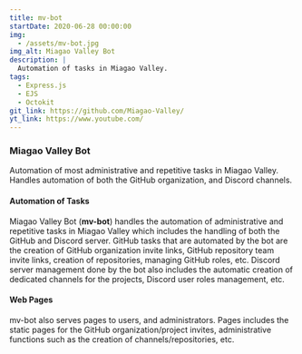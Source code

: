 ```yaml
---
title: mv-bot
startDate: 2020-06-28 00:00:00
img:
  - /assets/mv-bot.jpg
img_alt: Miagao Valley Bot
description: |
  Automation of tasks in Miagao Valley.
tags:
  - Express.js
  - EJS
  - Octokit
git_link: https://github.com/Miagao-Valley/
yt_link: https://www.youtube.com/
---
```


### Miagao Valley Bot

Automation of most administrative and repetitive tasks in Miagao Valley. Handles automation of both the GitHub organization, and Discord channels.

#### Automation of Tasks

Miagao Valley Bot (**mv-bot**) handles the automation of administrative and repetitive tasks in Miagao Valley which includes the handling of both the GitHub and Discord server. GitHub tasks that are automated by the bot are the creation of GitHub organization invite links, GitHub repository team invite links, creation of repositories, managing GitHub roles, etc. Discord server management done by the bot also includes the automatic creation of dedicated channels for the projects, Discord user roles management, etc. 
  
#### Web Pages

mv-bot also serves pages to users, and administrators. Pages includes the static pages for the GitHub organization/project invites, administrative functions such as the creation of channels/repositories, etc. 

